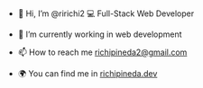 - 👋 Hi, I’m @ririchi2  💻 Full-Stack Web Developer
<!--- - 👀 I’m interested in ... --->
- 🌱 I’m currently working in web development
<!--- - 💞️ I’m looking to collaborate on ... --->
- 📫 How to reach me richipineda2@gmail.com
<!--- - 😎 You can find me in --->
- 🌍 You can find me in [richipineda.dev](https://richipineda.dev)

<!---
ririchi2/ririchi2 is a ✨ special ✨ repository because its `README.md` (this file) appears on your GitHub profile.
You can click the Preview link to take a look at your changes.
--->
